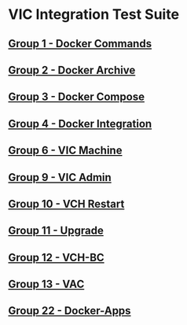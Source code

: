 VIC Integration Test Suite
=======


[Group 1 - Docker Commands](Group1-Docker-Commands/TestCases.md)
-
[Group 2 - Docker Archive](Group2-Docker-Archive/TestCases.md)
-
[Group 3 - Docker Compose](Group3-Docker-Compose/TestCases.md)
-
[Group 4 - Docker Integration](Group4-Docker-Integration/TestCases.md)
-
[Group 6 - VIC Machine](Group6-VIC-Machine/TestCases.md)
-
[Group 9 - VIC Admin](Group9-VIC-Admin/TestCases.md)
-
[Group 10 - VCH Restart](Group10-VCH-Restart/TestCases.md)
-
[Group 11 - Upgrade](Group11-Upgrade/TestCases.md)
-
[Group 12 - VCH-BC](Group12-VCH-BC/TestCases.md)
-
[Group 13 - VAC](Group13-VAC/TestCases.md)
-
[Group 22 - Docker-Apps](Group22-Docker-Apps/TestCases.md)
-